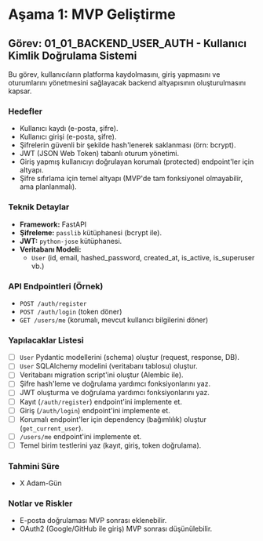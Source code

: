 # Aşama 1: MVP Geliştirme
## Görev: 01_01_BACKEND_USER_AUTH - Kullanıcı Kimlik Doğrulama Sistemi

Bu görev, kullanıcıların platforma kaydolmasını, giriş yapmasını ve oturumlarını yönetmesini sağlayacak backend altyapısının oluşturulmasını kapsar.

### Hedefler
*   Kullanıcı kaydı (e-posta, şifre).
*   Kullanıcı girişi (e-posta, şifre).
*   Şifrelerin güvenli bir şekilde hash'lenerek saklanması (örn: bcrypt).
*   JWT (JSON Web Token) tabanlı oturum yönetimi.
*   Giriş yapmış kullanıcıyı doğrulayan korumalı (protected) endpoint'ler için altyapı.
*   Şifre sıfırlama için temel altyapı (MVP'de tam fonksiyonel olmayabilir, ama planlanmalı).

### Teknik Detaylar
*   **Framework:** FastAPI
*   **Şifreleme:** `passlib` kütüphanesi (bcrypt ile).
*   **JWT:** `python-jose` kütüphanesi.
*   **Veritabanı Modeli:**
    *   `User` (id, email, hashed_password, created_at, is_active, is_superuser vb.)

### API Endpointleri (Örnek)
*   `POST /auth/register`
*   `POST /auth/login` (token döner)
*   `GET /users/me` (korumalı, mevcut kullanıcı bilgilerini döner)

### Yapılacaklar Listesi
- [ ] `User` Pydantic modellerini (schema) oluştur (request, response, DB).
- [ ] `User` SQLAlchemy modelini (veritabanı tablosu) oluştur.
- [ ] Veritabanı migration script'ini oluştur (Alembic ile).
- [ ] Şifre hash'leme ve doğrulama yardımcı fonksiyonlarını yaz.
- [ ] JWT oluşturma ve doğrulama yardımcı fonksiyonlarını yaz.
- [ ] Kayıt (`/auth/register`) endpoint'ini implemente et.
- [ ] Giriş (`/auth/login`) endpoint'ini implemente et.
- [ ] Korumalı endpoint'ler için dependency (bağımlılık) oluştur (`get_current_user`).
- [ ] `/users/me` endpoint'ini implemente et.
- [ ] Temel birim testlerini yaz (kayıt, giriş, token doğrulama).

### Tahmini Süre
*   X Adam-Gün

### Notlar ve Riskler
*   E-posta doğrulaması MVP sonrası eklenebilir.
*   OAuth2 (Google/GitHub ile giriş) MVP sonrası düşünülebilir.
